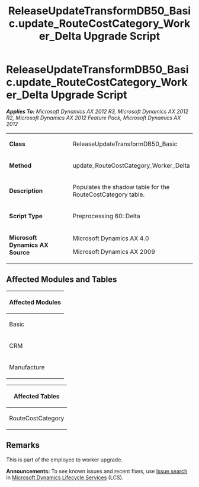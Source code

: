 ﻿---
title: ReleaseUpdateTransformDB50_Basic.update_RouteCostCategory_Worker_Delta Upgrade Script
TOCTitle: ReleaseUpdateTransformDB50_Basic.update_RouteCostCategory_Worker_Delta Upgrade Script
ms:assetid: a042a5e9-a25f-879d-cdf4-b974130684b0
ms:mtpsurl: https://msdn.microsoft.com/en-us/library/JJ736698(v=AX.60)
ms:contentKeyID: 49710131
ms.date: 05/18/2015
mtps_version: v=AX.60
---

# ReleaseUpdateTransformDB50\_Basic.update\_RouteCostCategory\_Worker\_Delta Upgrade Script 


_**Applies To:** Microsoft Dynamics AX 2012 R3, Microsoft Dynamics AX 2012 R2, Microsoft Dynamics AX 2012 Feature Pack, Microsoft Dynamics AX 2012_

<table>
<colgroup>
<col style="width: 50%" />
<col style="width: 50%" />
</colgroup>
<tbody>
<tr class="odd">
<td><p><strong>Class</strong></p></td>
<td><p>ReleaseUpdateTransformDB50_Basic</p></td>
</tr>
<tr class="even">
<td><p><strong>Method</strong></p></td>
<td><p>update_RouteCostCategory_Worker_Delta</p></td>
</tr>
<tr class="odd">
<td><p><strong>Description</strong></p></td>
<td><p>Populates the shadow table for the RouteCostCategory table.</p></td>
</tr>
<tr class="even">
<td><p><strong>Script Type</strong></p></td>
<td><p>Preprocessing 60: Delta</p></td>
</tr>
<tr class="odd">
<td><p><strong>Microsoft Dynamics AX Source</strong></p></td>
<td><p>Microsoft Dynamics AX 4.0</p>
<p>Microsoft Dynamics AX 2009</p></td>
</tr>
</tbody>
</table>


## Affected Modules and Tables

<table>
<colgroup>
<col style="width: 100%" />
</colgroup>
<thead>
<tr class="header">
<th><p>Affected Modules</p></th>
</tr>
</thead>
<tbody>
<tr class="odd">
<td><p>Basic</p></td>
</tr>
<tr class="even">
<td><p>CRM</p></td>
</tr>
<tr class="odd">
<td><p>Manufacture</p></td>
</tr>
</tbody>
</table>


<table>
<colgroup>
<col style="width: 100%" />
</colgroup>
<thead>
<tr class="header">
<th><p>Affected Tables</p></th>
</tr>
</thead>
<tbody>
<tr class="odd">
<td><p>RouteCostCategory</p></td>
</tr>
</tbody>
</table>


## Remarks

This is part of the employee to worker upgrade.

  
**Announcements:** To see known issues and recent fixes, use [Issue search](http://go.microsoft.com/fwlink/?linkid=389258) in [Microsoft Dynamics Lifecycle Services](http://go.microsoft.com/fwlink/?linkid=306505) (LCS).

